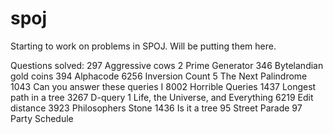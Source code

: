 # spoj
Starting to work on problems in SPOJ. Will be putting them here.

Questions solved:
297	Aggressive cows
2	Prime Generator
346	Bytelandian gold coins
394	Alphacode
6256	Inversion Count
5	The Next Palindrome
1043	Can you answer these queries I
8002	Horrible Queries
1437	Longest path in a tree
3267	D-query
1	Life, the Universe, and Everything
6219	Edit distance
3923	Philosophers Stone
1436	Is it a tree
95	Street Parade
97	Party Schedule
